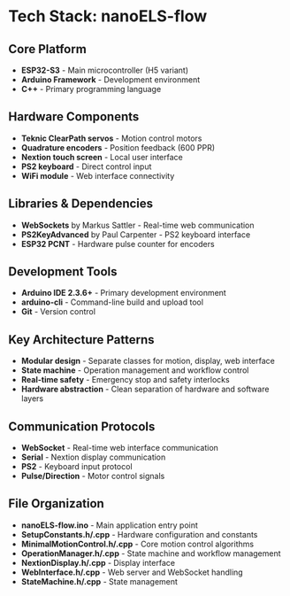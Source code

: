# Tech Stack: nanoELS-flow

## Core Platform
- **ESP32-S3** - Main microcontroller (H5 variant)
- **Arduino Framework** - Development environment
- **C++** - Primary programming language

## Hardware Components
- **Teknic ClearPath servos** - Motion control motors
- **Quadrature encoders** - Position feedback (600 PPR)
- **Nextion touch screen** - Local user interface
- **PS2 keyboard** - Direct control input
- **WiFi module** - Web interface connectivity

## Libraries & Dependencies
- **WebSockets** by Markus Sattler - Real-time web communication
- **PS2KeyAdvanced** by Paul Carpenter - PS2 keyboard interface
- **ESP32 PCNT** - Hardware pulse counter for encoders

## Development Tools
- **Arduino IDE 2.3.6+** - Primary development environment
- **arduino-cli** - Command-line build and upload tool
- **Git** - Version control

## Key Architecture Patterns
- **Modular design** - Separate classes for motion, display, web interface
- **State machine** - Operation management and workflow control
- **Real-time safety** - Emergency stop and safety interlocks
- **Hardware abstraction** - Clean separation of hardware and software layers

## Communication Protocols
- **WebSocket** - Real-time web interface communication
- **Serial** - Nextion display communication
- **PS2** - Keyboard input protocol
- **Pulse/Direction** - Motor control signals

## File Organization
- **nanoELS-flow.ino** - Main application entry point
- **SetupConstants.h/.cpp** - Hardware configuration and constants
- **MinimalMotionControl.h/.cpp** - Core motion control algorithms
- **OperationManager.h/.cpp** - State machine and workflow management
- **NextionDisplay.h/.cpp** - Display interface
- **WebInterface.h/.cpp** - Web server and WebSocket handling
- **StateMachine.h/.cpp** - State management 